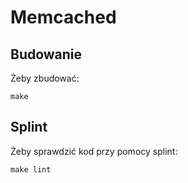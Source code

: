 # Memcached

## Budowanie
Żeby zbudować:
```
make
```

## Splint
Żeby sprawdzić kod przy pomocy splint:
```
make lint
```